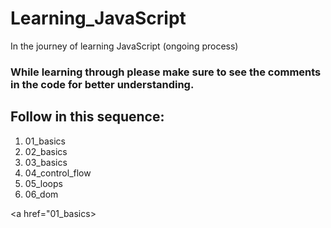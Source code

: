 # Learning_JavaScript
In the journey of learning JavaScript (ongoing process)

<h3>While learning through please make sure to see the comments in the code for better understanding.</h3>

<h2>Follow in this sequence:</h2>
<ol>
  <li>01_basics</li>
  <li>02_basics</li>
  <li>03_basics</li>
  <li>04_control_flow</li>
  <li>05_loops</li>
  <li>06_dom</li>
  
</ol>

<a href="01_basics></a>
